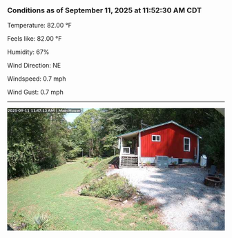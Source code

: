 ### Conditions as of September 11, 2025 at 11:52:30 AM CDT 

Temperature: 82.00 &deg;F

Feels like: 82.00 &deg;F

Humidity: 67%

Wind Direction: NE

Windspeed: 0.7 mph

Wind Gust: 0.7 mph

---

<img src="./images/latest.jpeg"/>

